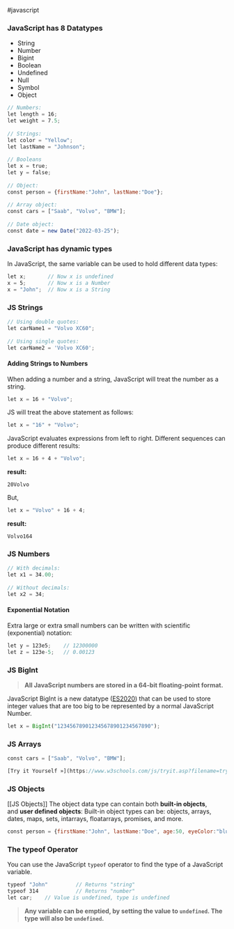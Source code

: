 #javascript 

### **JavaScript has 8 Datatypes**

- String  
- Number  
- Bigint  
- Boolean  
- Undefined  
- Null  
- Symbol  
- Object

```js
// Numbers:  
let length = 16;  
let weight = 7.5;  
  
// Strings:  
let color = "Yellow";  
let lastName = "Johnson";  
  
// Booleans  
let x = true;  
let y = false;  
  
// Object:  
const person = {firstName:"John", lastName:"Doe"};  
  
// Array object:  
const cars = ["Saab", "Volvo", "BMW"];  
  
// Date object:  
const date = new Date("2022-03-25");
```
### **JavaScript has dynamic types**

In JavaScript, the same variable can be used to hold different data types:
```js
let x;       // Now x is undefined  
x = 5;       // Now x is a Number  
x = "John";  // Now x is a String
```
### **JS Strings**
```js
// Using double quotes:  
let carName1 = "Volvo XC60";  
  
// Using single quotes:  
let carName2 = 'Volvo XC60';
```

#### **Adding Strings to Numbers**
When adding a number and a string, JavaScript will treat the number as a string.
```js
let x = 16 + "Volvo";
```
JS will treat the above statement as follows:
```js
let x = "16" + "Volvo";
```

JavaScript evaluates expressions from left to right. Different sequences can produce different results:
```js
let x = 16 + 4 + "Volvo";
```
**result:**
```
20Volvo
```
But,
```js
let x = "Volvo" + 16 + 4;
```
**result:**
```
Volvo164
```

### **JS Numbers**
```js
// With decimals:  
let x1 = 34.00;  
  
// Without decimals:  
let x2 = 34;
```

#### **Exponential Notation**
Extra large or extra small numbers can be written with scientific (exponential) notation:
```js
let y = 123e5;    // 12300000  
let z = 123e-5;   // 0.00123
```

### **JS BigInt**

>**All JavaScript numbers are stored in a 64-bit floating-point format.**

JavaScript BigInt is a new datatype ([ES2020](https://www.w3schools.com/js/js_2020.asp)) that can be used to store integer values that are too big to be represented by a normal JavaScript Number.
```js
let x = BigInt("123456789012345678901234567890");
```
### **JS Arrays**
```js
const cars = ["Saab", "Volvo", "BMW"];

[Try it Yourself »](https://www.w3schools.com/js/tryit.asp?filename=tryjs_datatypes_array)
```

### **JS Objects**
[[JS Objects]]
The object data type can contain both **built-in objects**, and **user defined objects**:
Built-in object types can be:
objects, arrays, dates, maps, sets, intarrays, floatarrays, promises, and more.

```js
const person = {firstName:"John", lastName:"Doe", age:50, eyeColor:"blue"};  
```

### **The typeof Operator**
You can use the JavaScript `typeof` operator to find the type of a JavaScript variable.
```js
typeof "John"         // Returns "string"
typeof 314            // Returns "number"
let car;    // Value is undefined, type is undefined
```
>**Any variable can be emptied, by setting the value to `undefined`. The type will also be `undefined`.**

